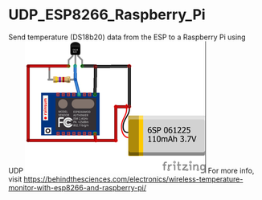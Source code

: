 # UDP_ESP8266_Raspberry_Pi
Send temperature (DS18b20) data from the ESP to a Raspberry Pi using UDP
![My image](https://github.com/BehindTheSciences/UDP_ESP8266_Raspberry_Pi/blob/master/ESP_DS18b20_bb.png)
For more info, visit
https://behindthesciences.com/electronics/wireless-temperature-monitor-with-esp8266-and-raspberry-pi/
